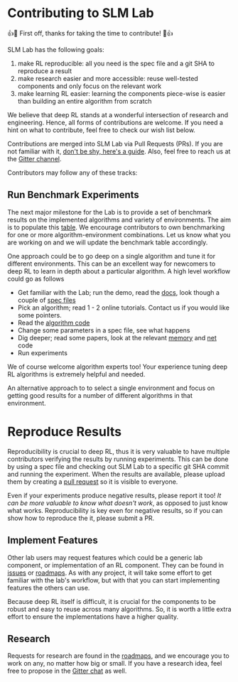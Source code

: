 # Contributing to SLM Lab

:+1::tada: First off, thanks for taking the time to contribute! :tada::+1:

SLM Lab has the following goals:
1. make RL reproducible: all you need is the spec file and a git SHA to reproduce a result
2. make research easier and more accessible: reuse well-tested components and only focus on the relevant work
3. make learning RL easier: learning the components piece-wise is easier than building an entire algorithm from scratch

We believe that deep RL stands at a wonderful intersection of research and engineering. Hence, all forms of contributions are welcome. If you need a hint on what to contribute, feel free to check our wish list below.

Contributions are merged into SLM Lab via Pull Requests (PRs). If you are not familiar with it, [don't be shy, here's a guide](https://opensource.guide/how-to-contribute/#opening-a-pull-request). Also, feel free to reach us at the [Gitter channel](https://gitter.im/SLM-Lab/SLM-Lab).

Contributors may follow any of these tracks:

## Run Benchmark Experiments

The next major milestone for the Lab is to provide a set of benchmark results on the implemented algorithms and variety of environments. The aim is to populate this [table](BENCHMARK.md). We encourage contributors to own benchmarking for one or more algorithm-environment combinations. Let us know what you are working on and we will update the benchmark table accordingly.

One approach could be to go deep on a single algorithm and tune it for different environments. This can be an excellent way for newcomers to deep RL to learn in depth about a particular algorithm. A high level workflow could go as follows
- Get familiar with the Lab; run the demo, read the [docs](https://kengz.gitbooks.io/slm-lab/content/), look though a couple of [spec files](https://github.com/kengz/SLM-Lab/tree/master/slm_lab/spec)
- Pick an algorithm; read 1 - 2 online tutorials. Contact us if you would like some pointers.
- Read the [algorithm code](https://github.com/kengz/SLM-Lab/tree/master/slm_lab/agent/algorithm)
- Change some parameters in a spec file, see what happens
- Dig deeper; read some papers, look at the relevant [memory](https://github.com/kengz/SLM-Lab/tree/master/slm_lab/agent/memory) and [net](https://github.com/kengz/SLM-Lab/tree/master/slm_lab/agent/net) code
- Run experiments


We of course welcome algorithm experts too! Your experience tuning deep RL algorithms is extremely helpful and needed.

An alternative approach to to select a single environment and focus on getting good results for a number of different algorithms in that environment.

# Reproduce Results

Reproducibility is crucial to deep RL, thus it is very valuable to have multiple contributors verifying the results by running experiments. This can be done by using a spec file and checking out SLM Lab to a specific git SHA commit and running the experiment. When the results are available, please upload them by creating a [pull request](https://github.com/kengz/SLM-Lab/pulls) so it is visible to everyone.

Even if your experiments produce negative results, please report it too! *It can be more valuable to know what doesn't work*, as opposed to just know what works. Reproducibility is key even for negative results, so if you can show how to reproduce the it, please submit a PR.

## Implement Features

Other lab users may request features which could be a generic lab component, or implementation of an RL component. They can be found in [issues](https://github.com/kengz/SLM-Lab/issues) or [roadmaps](https://github.com/kengz/SLM-Lab/projects/3). As with any project, it will take some effort to get familiar with the lab's workflow, but with that you can start implementing features the others can use.

Because deep RL itself is difficult, it is crucial for the components to be robust and easy to reuse across many algorithms. So, it is worth a little extra effort to ensure the implementations have a higher quality.

## Research

Requests for research are found in the [roadmaps](https://github.com/kengz/SLM-Lab/projects/3), and we encourage you to work on any, no matter how big or small. If you have a research idea, feel free to propose in the [Gitter chat](https://gitter.im/SLM-Lab/SLM-Lab) as well.
